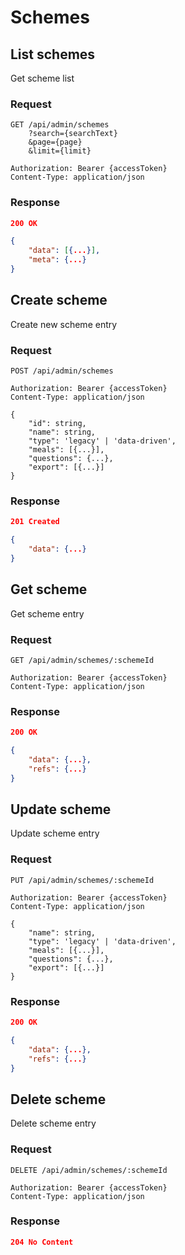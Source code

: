 # Schemes

## List schemes

Get scheme list

### Request

```http
GET /api/admin/schemes
    ?search={searchText}
    &page={page}
    &limit={limit}

Authorization: Bearer {accessToken}
Content-Type: application/json
```

### Response

```json
200 OK

{
    "data": [{...}],
    "meta": {...}
}
```

## Create scheme

Create new scheme entry

### Request

```http
POST /api/admin/schemes

Authorization: Bearer {accessToken}
Content-Type: application/json

{
    "id": string,
    "name": string,
    "type": 'legacy' | 'data-driven',
    "meals": [{...}],
    "questions": {...},
    "export": [{...}]
}
```

### Response

```json
201 Created

{
    "data": {...}
}
```

## Get scheme

Get scheme entry

### Request

```http
GET /api/admin/schemes/:schemeId

Authorization: Bearer {accessToken}
Content-Type: application/json
```

### Response

```json
200 OK

{
    "data": {...},
    "refs": {...}
}
```

## Update scheme

Update scheme entry

### Request

```http
PUT /api/admin/schemes/:schemeId

Authorization: Bearer {accessToken}
Content-Type: application/json

{
    "name": string,
    "type": 'legacy' | 'data-driven',
    "meals": [{...}],
    "questions": {...},
    "export": [{...}]
}
```

### Response

```json
200 OK

{
    "data": {...},
    "refs": {...}
}
```

## Delete scheme

Delete scheme entry

### Request

```http
DELETE /api/admin/schemes/:schemeId

Authorization: Bearer {accessToken}
Content-Type: application/json
```

### Response

```json
204 No Content
```
